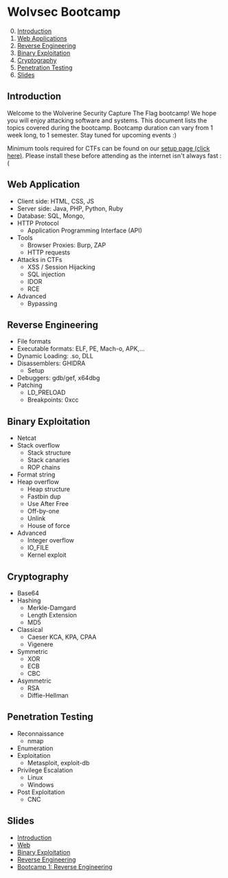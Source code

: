# Wolvsec Bootcamp

0. [Introduction](#intro)
1. [Web Applications](#web)
2. [Reverse Engineering](#rev)
3. [Binary Exploitation](#pwn)
4. [Cryptography](#crypto)
5. [Penetration Testing](#pentest)
6. [Slides](#slides)

<h2 id="intro">Introduction</h2>

Welcome to the Wolverine Security Capture The Flag bootcamp! We hope you will enjoy attacking software and systems. This document lists the topics covered during the bootcamp. Bootcamp duration can vary from 1 week long, to 1 semester. Stay tuned for upcoming events :)

Minimum tools required for CTFs can be found on our [setup page (click here)](https://gitlab.umich.edu/wolvsec/wolvsec/blob/master/setup.md). Please install these before attending as the internet isn't always fast :(

<h2 id="web">Web Application</h2>

* Client side: HTML, CSS, JS
* Server side: Java, PHP, Python, Ruby
* Database: SQL, Mongo, 
* HTTP Protocol
	* Application Programming Interface (API)
* Tools
	* Browser Proxies: Burp, ZAP
	* HTTP requests
* Attacks in CTFs
	* XSS / Session Hijacking
	* SQL injection
	* IDOR
	* RCE
* Advanced
	* Bypassing

<h2 id="rev">Reverse Engineering</h2>

* File formats
* Executable formats: ELF, PE, Mach-o, APK,...
* Dynamic Loading: .so, DLL
* Disassemblers: GHIDRA
	* Setup
* Debuggers: gdb/gef, x64dbg
* Patching
	* LD_PRELOAD
	* Breakpoints: 0xcc


<h2 id="pwn">Binary Exploitation</h2>

* Netcat
* Stack overflow
	* Stack structure
	* Stack canaries
	* ROP chains
* Format string
* Heap overflow
	* Heap structure
	* Fastbin dup
	* Use After Free
	* Off-by-one
	* Unlink
	* House of force
* Advanced
	* Integer overflow
	* IO_FILE
	* Kernel exploit


<h2 id="crypto">Cryptography</h2>

* Base64
* Hashing
	* Merkle-Damgard
	* Length Extension
	* MD5
* Classical
	* Caeser KCA, KPA, CPAA
	* Vigenere
* Symmetric
	* XOR
	* ECB
	* CBC
* Asymmetric
	* RSA
	* Diffie-Hellman

<h2 id="pentest">Penetration Testing</h2>

* Reconnaissance
	* nmap
* Enumeration
* Exploitation
	* Metasploit, exploit-db
* Privilege Escalation
	* Linux
	* Windows
* Post Exploitation
	* CNC

<h2 id="slides">Slides</h2>

* [Introduction](https://docs.google.com/presentation/d/12VkQauDZLfSIQGquYYDbeYF_f0b3v2W3GHyO2CerVQk/edit?usp=sharing)
* [Web](https://docs.google.com/presentation/d/1-x961yuRFC-pMCxPtd-8m5LD0hP4PE4SW1DNAl9j328/edit?usp=sharing)
* [Binary Exploitation]()
* [Reverse Engineering]()
* [Bootcamp 1: Reverse Engineering](https://docs.google.com/presentation/d/1v8HuVKXxUzgs_zCXmfZ9NWypdWhVXiboLmYMHkphx-M/edit?usp=sharing)

